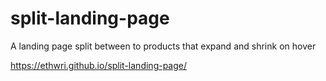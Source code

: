 # split-landing-page

A landing page split between to products that expand and shrink on hover

https://ethwri.github.io/split-landing-page/
